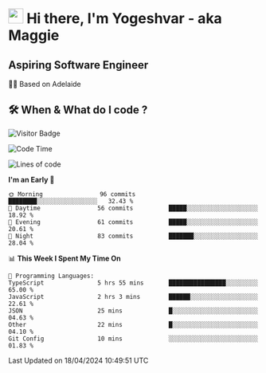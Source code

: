 <h1><img src="https://emojis.slackmojis.com/emojis/images/1531849430/4246/blob-sunglasses.gif?1531849430" width="30"/> Hi there, I'm Yogeshvar - aka Maggie</h1>

## Aspiring Software Engineer
🏂🏻  Based on Adelaide 

## 🛠 When & What do I code ?  

![Visitor Badge](https://visitor-badge.feriirawann.repl.co?username=yogeshvar&repo=yogeshvar&label=Visitors&style=plastic&color=%23457BFF&contentType=svg)

<!--START_SECTION:waka-->
![Code Time](http://img.shields.io/badge/Code%20Time-2%2C870%20hrs%2052%20mins-blue)

![Lines of code](https://img.shields.io/badge/From%20Hello%20World%20I%27ve%20Written-593.4%20thousand%20lines%20of%20code-blue)

**I'm an Early 🐤** 

```text
🌞 Morning                96 commits          ████████░░░░░░░░░░░░░░░░░   32.43 % 
🌆 Daytime                56 commits          █████░░░░░░░░░░░░░░░░░░░░   18.92 % 
🌃 Evening                61 commits          █████░░░░░░░░░░░░░░░░░░░░   20.61 % 
🌙 Night                  83 commits          ███████░░░░░░░░░░░░░░░░░░   28.04 % 
```


📊 **This Week I Spent My Time On** 

```text
💬 Programming Languages: 
TypeScript               5 hrs 55 mins       ████████████████░░░░░░░░░   65.00 % 
JavaScript               2 hrs 3 mins        ██████░░░░░░░░░░░░░░░░░░░   22.61 % 
JSON                     25 mins             █░░░░░░░░░░░░░░░░░░░░░░░░   04.63 % 
Other                    22 mins             █░░░░░░░░░░░░░░░░░░░░░░░░   04.10 % 
Git Config               10 mins             ░░░░░░░░░░░░░░░░░░░░░░░░░   01.83 % 
```


 Last Updated on 18/04/2024 10:49:51 UTC
<!--END_SECTION:waka-->
